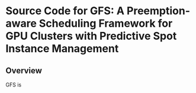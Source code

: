 # Source Code for GFS: A Preemption-aware Scheduling Framework for GPU Clusters with Predictive Spot Instance Management

## Overview

GFS is 

